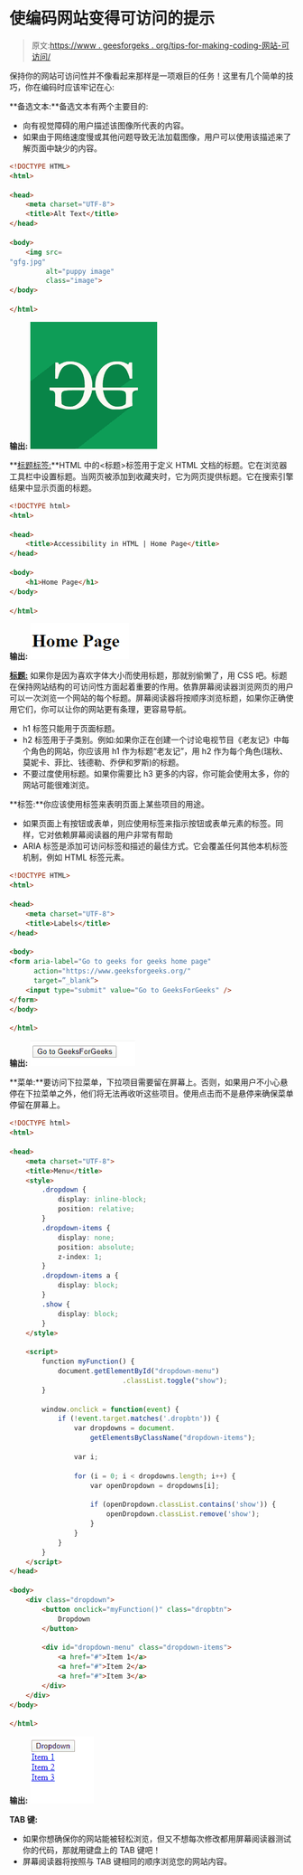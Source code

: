 # 使编码网站变得可访问的提示

> 原文:[https://www . geesforgeks . org/tips-for-making-coding-网站-可访问/](https://www.geeksforgeeks.org/tips-for-making-coding-websites-accessible/)

保持你的网站可访问性并不像看起来那样是一项艰巨的任务！这里有几个简单的技巧，你在编码时应该牢记在心:

**备选文本:**备选文本有两个主要目的:

*   向有视觉障碍的用户描述该图像所代表的内容。
*   如果由于网络速度慢或其他问题导致无法加载图像，用户可以使用该描述来了解页面中缺少的内容。

```html
<!DOCTYPE HTML>
<html>

<head>
    <meta charset="UTF-8">
    <title>Alt Text</title>
</head>

<body>
    <img src=
"gfg.jpg" 
         alt="puppy image" 
         class="image">
</body>

</html>
```

**输出:**
![](img/510bd37745fc20984f12d291ba595691.png)

**[标题标签:](https://www.geeksforgeeks.org/html-title-tag/)**HTML 中的<标题>标签用于定义 HTML 文档的标题。它在浏览器工具栏中设置标题。当网页被添加到收藏夹时，它为网页提供标题。它在搜索引擎结果中显示页面的标题。

```html
<!DOCTYPE html>
<html>

<head>
    <title>Accessibility in HTML | Home Page</title>
</head>

<body>
    <h1>Home Page</h1>
</body>

</html>
```

**输出:**
![](img/206a98b7657f8e27b9941a0bed980595.png)

**[标题:](https://www.geeksforgeeks.org/html-heading/)** 如果你是因为喜欢字体大小而使用标题，那就别偷懒了，用 CSS 吧。标题在保持网站结构的可访问性方面起着重要的作用。依靠屏幕阅读器浏览网页的用户可以一次浏览一个网站的每个标题。屏幕阅读器将按顺序浏览标题，如果你正确使用它们，你可以让你的网站更有条理，更容易导航。

*   h1 标签只能用于页面标题。
*   h2 标签用于子类别。例如:如果你正在创建一个讨论电视节目《老友记》中每个角色的网站，你应该用 h1 作为标题“老友记”，用 h2 作为每个角色(瑞秋、莫妮卡、菲比、钱德勒、乔伊和罗斯)的标题。
*   不要过度使用标题。如果你需要比 h3 更多的内容，你可能会使用太多，你的网站可能很难浏览。

**标签:**你应该使用标签来表明页面上某些项目的用途。

*   如果页面上有按钮或表单，则应使用标签来指示按钮或表单元素的标签。同样，它对依赖屏幕阅读器的用户非常有帮助
*   ARIA 标签是添加可访问标签和描述的最佳方式。它会覆盖任何其他本机标签机制，例如 HTML 标签元素。

```html
<!DOCTYPE HTML>
<html>

<head>
    <meta charset="UTF-8">
    <title>Labels</title>
</head>

<body>
<form aria-label="Go to geeks for geeks home page" 
      action="https://www.geeksforgeeks.org/" 
      target=”_blank”>
    <input type="submit" value="Go to GeeksForGeeks" />
</form>
</body>

</html>
```

**输出:**
![](img/45c41c9892d41f3271fb5c7ccba279f0.png)

**菜单:**要访问下拉菜单，下拉项目需要留在屏幕上。否则，如果用户不小心悬停在下拉菜单之外，他们将无法再收听这些项目。使用点击而不是悬停来确保菜单停留在屏幕上。

```html
<!DOCTYPE html>
<html>

<head>
    <meta charset="UTF-8">
    <title>Menu</title>
    <style>
        .dropdown {
            display: inline-block;
            position: relative;
        }
        .dropdown-items {
            display: none;
            position: absolute;
            z-index: 1;
        }
        .dropdown-items a {
            display: block;
        }
        .show {
            display: block;
        }
    </style>

    <script>
        function myFunction() {
            document.getElementById("dropdown-menu")
                            .classList.toggle("show");
        }

        window.onclick = function(event) {
            if (!event.target.matches('.dropbtn')) {
                var dropdowns = document.
                    getElementsByClassName("dropdown-items");

                var i;

                for (i = 0; i < dropdowns.length; i++) {
                    var openDropdown = dropdowns[i];

                    if (openDropdown.classList.contains('show')) {
                        openDropdown.classList.remove('show');
                    }
                }
            }
        }
    </script>
</head>

<body>
    <div class="dropdown">
        <button onclick="myFunction()" class="dropbtn">
            Dropdown
        </button>

        <div id="dropdown-menu" class="dropdown-items">
            <a href="#">Item 1</a>
            <a href="#">Item 2</a>
            <a href="#">Item 3</a>
        </div>
    </div>
</body>

</html>
```

**输出:**
![](img/de74f56e44e63f852119e209fd4c57bb.png)

**TAB 键:**

*   如果你想确保你的网站能被轻松浏览，但又不想每次修改都用屏幕阅读器测试你的代码，那就用键盘上的 TAB 键吧！
*   屏幕阅读器将按照与 TAB 键相同的顺序浏览您的网站内容。